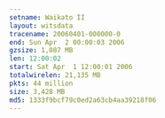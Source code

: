 ```yaml
---
setname: Waikato II
layout: witsdata
tracename: 20060401-000000-0
end: Sun Apr  2 00:00:03 2006
gzsize: 1,087 MB
len: 12:00:02
start: Sat Apr  1 12:00:01 2006
totalwirelen: 21,135 MB
pkts: 44 million
size: 3,428 MB
md5: 1333f9bcf79c0ed2a63cb4aa39218f06
---
```

